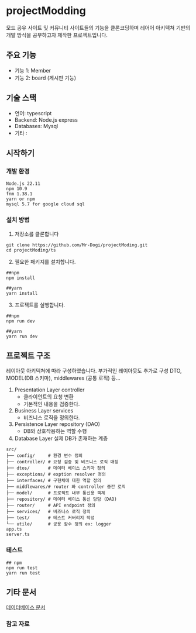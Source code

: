 # projectModding
모드 공유 사이트 및 커뮤니티 사이트들의 기능을 클론코딩하며 레어어 아키텍쳐 기반의 개발 방식을 공부하고자 제작한 프로젝트입니다.

## 주요 기능
* 기능 1: Member
* 기능 2: board (게시판 기능)

## 기술 스택
* 언어: typescript
* Backend: Node.js express
* Databases: Mysql
* 기타 :

## 시작하기
### 개발 환경
```
Node.js 22.11
npm 10.9
fnm 1.38.1
yarn or npm
mysql 5.7 for google cloud sql
```

### 설치 방법
1. 저장소를 클론합니다
```
git clone https://github.com/Mr-Dogi/projectModing.git
cd projectModing/ts
```

2. 필요한 패키지를 설치합니다.
```
##npm
npm install

##yarn
yarn install
```

3. 프로젝트를 실행합니다.
```
##npm
npm run dev

##yarn
yarn run dev
```

## 프로젝트 구조
레이아웃 아키텍쳐에 따라 구성하였습니다.
부가적인 레이아웃도 추가로 구성 
DTO, MODEL(DB 스키마), middlewares (공통 로직) 등...
1. Presentation Layer
   controller
   - 클라이언트의 요청 변환
   - 기본적인 내용을 검증한다.
2. Business Layer
   services
   - 비즈니스 로직을 정의한다.
3. Persistence Layer
   repository (DAO)
   - DB와 상호작용하는 역할 수행
4. Database Layer
   실제 DB가 존재하는 계층
```
src/
├── config/     # 환경 변수 정의
├── controller/ # 요청 검증 및 비즈니스 로직 매칭
├── dtos/       # 데이터 베이스 스키마 정의
├── exceptions/ # exption resolver 정의
├── interfaces/ # 구현체에 대한 역할 정의
├── middlewares/# router 와 controller 중간 로직
├── model/      # 프로젝트 내부 통신용 객체
├── repository/ # 데이터 베이스 통신 당담 (DAO)
├── router/     # API endpoint 정의
├── services/   # 비즈니스 로직 정의
├── test/       # 테스트 커버리지 작성
└── utile/      # 공용 함수 정의 ex: logger
app.ts          
server.ts       
```

### 테스트
```
## npm
npm run test
yarn run test
```

## 기타 문서
[데이터베이스 문서](./DATABASE.md)

### 참고 자료
